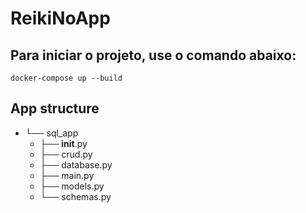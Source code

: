 # ReikiNoApp

## Para iniciar o projeto, use o comando abaixo:

```docker-compose up --build```

## App structure

- └── sql_app  
  -    ├── __init__.py  
  -    ├── crud.py  
  -    ├── database.py  
  -    ├── main.py  
  -    ├── models.py  
  -    └── schemas.py  
